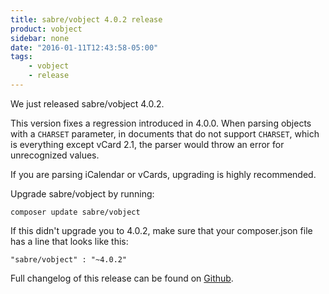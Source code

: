 ```yaml
---
title: sabre/vobject 4.0.2 release
product: vobject
sidebar: none
date: "2016-01-11T12:43:58-05:00"
tags:
    - vobject
    - release
---
```


We just released sabre/vobject 4.0.2.

This version fixes a regression introduced in 4.0.0. When parsing objects with
a `CHARSET` parameter, in documents that do not support `CHARSET`, which is
everything except vCard 2.1, the parser would throw an error for unrecognized
values.

If you are parsing iCalendar or vCards, upgrading is highly recommended.

Upgrade sabre/vobject by running:

    composer update sabre/vobject

If this didn't upgrade you to 4.0.2, make sure that your composer.json file
has a line that looks like this:

    "sabre/vobject" : "~4.0.2"

Full changelog of this release can be found on [Github][1].

[1]: https://github.com/sabre-io/vobject/blob/4.0.2/CHANGELOG.md
